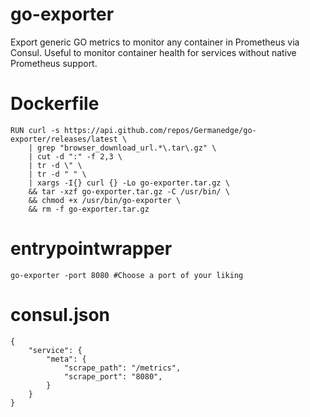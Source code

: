 # go-exporter
Export generic GO metrics to monitor any container in Prometheus via Consul.
Useful to monitor container health for services without native Prometheus support. 

# Dockerfile
```
RUN curl -s https://api.github.com/repos/Germanedge/go-exporter/releases/latest \
    | grep "browser_download_url.*\.tar\.gz" \
    | cut -d ":" -f 2,3 \
    | tr -d \" \
    | tr -d " " \
    | xargs -I{} curl {} -Lo go-exporter.tar.gz \
    && tar -xzf go-exporter.tar.gz -C /usr/bin/ \
    && chmod +x /usr/bin/go-exporter \
    && rm -f go-exporter.tar.gz
```

# entrypointwrapper
```
go-exporter -port 8080 #Choose a port of your liking
```

# consul.json
```
{
    "service": {
        "meta": {
            "scrape_path": "/metrics",
            "scrape_port": "8080",
        }
    }
}
```
